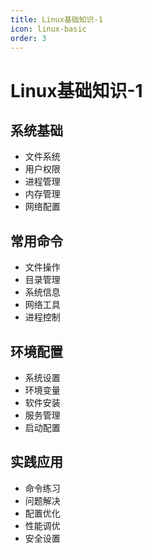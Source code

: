 ```yaml
---
title: Linux基础知识-1
icon: linux-basic
order: 3
---
```


# Linux基础知识-1

## 系统基础
- 文件系统
- 用户权限
- 进程管理
- 内存管理
- 网络配置

## 常用命令
- 文件操作
- 目录管理
- 系统信息
- 网络工具
- 进程控制

## 环境配置
- 系统设置
- 环境变量
- 软件安装
- 服务管理
- 启动配置

## 实践应用
- 命令练习
- 问题解决
- 配置优化
- 性能调优
- 安全设置

